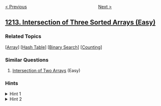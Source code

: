 <!--|This file generated by command(leetcode description); DO NOT EDIT.    |-->
<!--+----------------------------------------------------------------------+-->
<!--|@author    openset <openset.wang@gmail.com>                           |-->
<!--|@link      https://github.com/openset                                 |-->
<!--|@home      https://github.com/openset/leetcode                        |-->
<!--+----------------------------------------------------------------------+-->

[< Previous](../team-scores-in-football-tournament "Team Scores in Football Tournament")
　　　　　　　　　　　　　　　　
[Next >](../two-sum-bsts "Two Sum BSTs")

## [1213. Intersection of Three Sorted Arrays (Easy)](https://leetcode.com/problems/intersection-of-three-sorted-arrays "三个有序数组的交集")



### Related Topics
  [[Array](../../tag/array/README.md)]
  [[Hash Table](../../tag/hash-table/README.md)]
  [[Binary Search](../../tag/binary-search/README.md)]
  [[Counting](../../tag/counting/README.md)]

### Similar Questions
  1. [Intersection of Two Arrays](../intersection-of-two-arrays) (Easy)

### Hints
<details>
<summary>Hint 1</summary>
Count the frequency of all elements in the three arrays.
</details>

<details>
<summary>Hint 2</summary>
The elements that appeared in all the arrays would have a frequency of 3.
</details>
